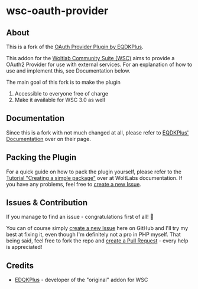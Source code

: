 # wsc-oauth-provider

## About
This is a fork of the [OAuth Provider Plugin by EQDKPlus](https://wsc.eqdkp-plus.eu/Extensionlist/Oauth-provider-p9.html).

This addon for the [Woltlab Community Suite (WSC)](https://www.woltlab.com/) aims to provide a OAuth2 Provider for use with external services. For an explanation of how to use and implement this, see Documentation below.

The main goal of this fork is to make the plugin 
1. Accessible to everyone free of charge
2. Make it available for WSC 3.0 as well

## Documentation
Since this is a fork with not much changed at all, please refer to [EQDKPlus' Documentation](https://wsc-docs.eqdkp-plus.eu/oauthprovider_index.html) over on their page.

## Packing the Plugin
For a quick guide on how to pack the plugin yourself, please refer to the [Tutorial "Creating a simple package"](https://docs.woltlab.com/getting-started_quick-start.html) over at WoltLabs documentation. If you have any problems, feel free to [create a new Issue](https://github.com/BlackFisch/wsc-oauth-provider/issues/new).

## Issues & Contribution
If you manage to find an issue - congratulations first of all! :tada:

You can of course simply [create a new Issue](https://github.com/BlackFisch/wsc-oauth-provider/issues/new) here on GitHub and I'll try my best at fixing it, even though I'm definitely not a pro in PHP myself. That being said, feel free to fork the repo and [create a Pull Request](https://github.com/BlackFisch/wsc-oauth-provider/compare) - every help is appreciated!

## Credits
- [EDQKPlus](https://eqdkp-plus.eu) - developer of the "original" addon for WSC 
